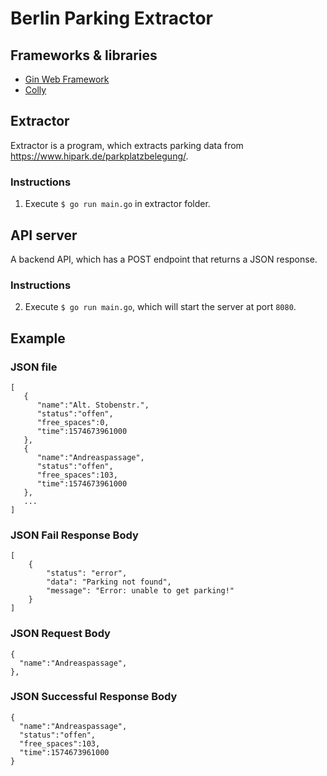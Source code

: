 # Berlin Parking Extractor

## Frameworks & libraries
* [Gin Web Framework](https://github.com/gin-gonic/gin)
* [Colly](https://github.com/gocolly/colly)

## Extractor
Extractor is a program, which extracts parking data from https://www.hipark.de/parkplatzbelegung/.

### Instructions  
1. Execute ```$ go run main.go```  in extractor folder.
 

## API server
A backend API, which has a POST endpoint that returns a JSON response.

### Instructions
2. Execute ```$ go run main.go```, which will start the server at port ```8080```.

## Example
### JSON file
```
[
   {
      "name":"Alt. Stobenstr.",
      "status":"offen",
      "free_spaces":0,
      "time":1574673961000
   },
   {
      "name":"Andreaspassage",
      "status":"offen",
      "free_spaces":103,
      "time":1574673961000
   },
   ...
]
```
### JSON Fail Response Body
```
[
    {
        "status": "error",
        "data": "Parking not found",
        "message": "Error: unable to get parking!"
    }
]
```
### JSON Request Body
```
{
  "name":"Andreaspassage",
},
```
### JSON Successful Response Body
```
{
  "name":"Andreaspassage",
  "status":"offen",
  "free_spaces":103,
  "time":1574673961000
}
```